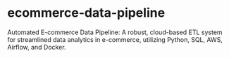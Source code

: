 # ecommerce-data-pipeline
Automated E-commerce Data Pipeline: A robust, cloud-based ETL system for streamlined data analytics in e-commerce, utilizing Python, SQL, AWS, Airflow, and Docker.
